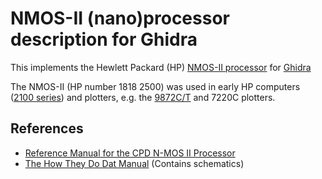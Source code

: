 # NMOS-II (nano)processor description for Ghidra

This implements the Hewlett Packard (HP) [NMOS-II processor](http://www.hp9825.com/html/hybrid_microprocessor.html)
 for [Ghidra](https://ghidra-sre.org)

The NMOS-II (HP number 1818 2500) was used in early HP computers ([2100 series](https://en.wikipedia.org/wiki/HP_2100))
and plotters, e.g. the [9872C/T](http://hpmuseum.net/display_item.php?hw=79) and 7220C plotters.

## References

* [Reference Manual for the CPD N-MOS II Processor](https://archive.org/details/bitsavers_hpasicnmosg1976_6027884)
* [The How They Do Dat Manual](https://archive.org/details/bitsavers_hpasicnmosl_32714611) (Contains schematics)
